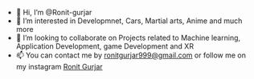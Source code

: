 - 👋 Hi, I’m @Ronit-gurjar
- 👀 I’m interested in Developmnet, Cars, Martial arts, Anime and much more
- 💞️ I’m looking to collaborate on Projects related to Machine learning, Application Development, game Development and XR 
- 📫 You can contact me by ronitgurjar999@gmail.com or follow me on my instagram [Ronit Gurjar](https://www.instagram.com/ronitgurjar__)

<!---
Ronit-gurjar/Ronit-gurjar is a ✨ special ✨ repository because its `README.md` (this file) appears on your GitHub profile.
You can click the Preview link to take a look at your changes.
--->
